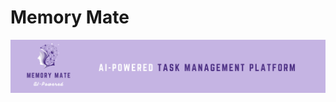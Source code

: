 # Memory Mate

![logo](https://raw.githubusercontent.com/xshen053/memory-magician/main/img/logo%20(1128191).png?token=GHSAT0AAAAAACBKWGJ4FLDX4FJQFWYOSYD4ZN724UQ)
